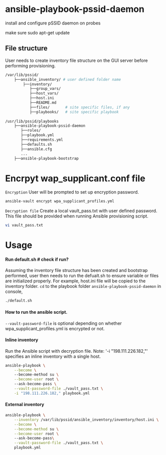 # ansible-playbook-pssid-daemon
install and configure pSSID daemon on probes

make sure  sudo apt-get update  


## File structure
User needs to create inventory file structure on the GUI server before performing provisioning.
```bash
/var/lib/pssid/
    ├──ansible_inventory/ # user defined folder name
        ├──inventory/
           ├──group_vars/
           ├──host_vars/
           ├──host.ini
           ├──README.md    
           ├──files/       # site specific files, if any
           ├──playbooks/   # site specific playbook
        
/usr/lib/pssid/playbooks
    ├──ansible-playbook-pssid-daemon
       ├──roles/
       ├──playbook.yml
       ├──requirements.yml
       ├──defaults.sh
       ├──ansible.cfg
       ...
    ├──ansible-playbook-bootstrap  
```


# Encrpyt wap_supplicant.conf file
`Encryption`
User will be prompted to set up encryption password.
```bash
ansible-vault encrypt wpa_supplicant_profiles.yml
```

`Decryption file`
Create a local vault_pass.txt with user defined password. This file should be provided when running Ansible provisioning script. 
```bash
vi vault_pass.txt
```


# Usage
#### Run default.sh  # check if run?
Assuming the inventory file structure has been created and bootstrap performed, user then needs to run the defualt.sh to ensure variable or files are initialized properly. For example, host.ini file will be copied to the inventory folder.
`cd` to the playbook folder `ansible-playbook-pssid-daemon` in console, 
```bash
./default.sh
``` 

#### How to run the ansible script. 
`--vault-password-file` is optional depending on whether wpa_supplicant_profiles.yml is encrypted or not. 

#### Inline inventory
Run the Ansible script with decryption file. Note: '-i "198.111.226.182,"' specifies an inline inventory with a single host.
<!-- ```bash
ansible-playbook -i "198.111.226.182," playbook.yml --become   --become-method su   --become-user root   --ask-become-pass --vault-password-file ./vault_pass.txt
``` -->

<!-- not sure work or not -->
```bash
ansible-playbook \
    --become \  
    --become-method su \
    --become-user root \  
    --ask-become-pass \
    --vault-password-file ./vault_pass.txt \
    -i "198.111.226.182," playbook.yml 
```

#### External inventory
<!-- ```bash
ansible-playbook --inventory /var/lib/pssid/ --become   --become-method su   --become-user root   --ask-become-pass --vault-password-file ./vault_pass.txt  playbook.yml
``` -->

```bash
ansible-playbook \
    --inventory /var/lib/pssid/ansible_inventory/inventory/host.ini \
    --become \
    --become-method su \
    --become-user root \  
    --ask-become-pass\
    --vault-password-file ./vault_pass.txt \
    playbook.yml
```
